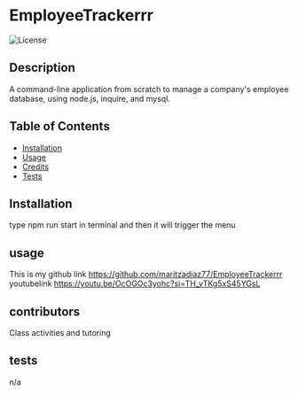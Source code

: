 # EmployeeTrackerrr

![License](https://img.shields.io/badge/License-MIT-blue.svg)

## Description

A command-line application from scratch to manage a company's employee database, using node.js, inquire, and mysql.

## Table of Contents
* [Installation](#installation)
* [Usage](#usage)
* [Credits](#contributors)
* [Tests](#tests)

## Installation
type npm run start in terminal and then it will trigger the menu
## usage
This is my github link
https://github.com/maritzadiaz77/EmployeeTrackerrr 
youtubelink
https://youtu.be/OcOGOc3yohc?si=TH_vTKg5xS45YGsL 
## contributors
Class activities and tutoring
## tests
n/a